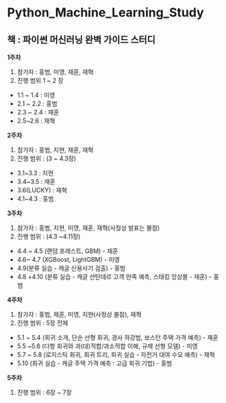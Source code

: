 # Python_Machine_Learning_Study
## 책 : 파이썬 머신러닝 완벽 가이드 스터디

**1주차**

1. 참가자 : 홍범, 미영, 재훈, 재혁
2. 진행 범위 1 ~ 2 장
- 1.1 ~ 1.4 : 미영
- 2.1 ~ 2.2 : 홍범
- 2.3 ~ 2.4 : 재훈
- 2.5~2.6 : 재혁

**2주차**
1. 참가자 : 홍범, 지현, 재훈, 재혁
2. 진행 범위 : (3 ~ 4.3장)
- 3.1~3.3 : 지현
- 3.4~3.5 : 재훈
- 3.6(LUCKY) : 재혁
- 4.1~4.3 : 홍범

**3주차**

1. 참가자 : 홍범, 지현, 미영, 재훈, 재혁(사정상 발표는 불참) 
2. 진행 범위 : (4.3 ~4.11장)
- 4.4 ~ 4.5 (랜덤 포레스트, GBM) - 재훈
- 4.6~ 4.7 (XGBoost, LightGBM) - 미영
- 4.9(분류 실습 -  캐글 신용사기 검출) - 홍범
- 4.8 +4.10 (분류 실습 - 캐글 산탄데르 고객 만족 예측, 스태킹 앙상블 - 재훈) - 홍범

**4주차**

1. 참가자 : 홍범, 재훈, 미영, 지현(사정상 불참), 재혁
2. 진행 범위 : 5장 전체
- 5.1 ~ 5.4 (회귀 소개, 단순 선형 회귀, 경사 하강법, 보스턴 주택 가격 예측) - 재훈
- 5.5 ~5.6 (다항 회귀와 과(대)적합/과소적합 이해, 규제 선형 모델) - 미영
- 5.7 ~ 5.8 (로지스틱 회귀, 회귀 트리, 회귀 실습 - 자전거 대여 수요 예측) - 재혁
- 5.10 (회귀 실습 - 캐글 주택 가격 예측 : 고급 회귀 기법) - 홍범

**5주차**

1. 진행 범위 : 6장 ~ 7장
